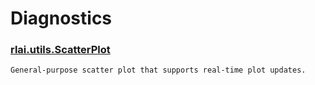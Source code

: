 # Diagnostics
### [rlai.utils.ScatterPlot](https://github.com/MatthewGerber/rlai/tree/master/src/rlai/utils.py#L480)
```
General-purpose scatter plot that supports real-time plot updates.
```
